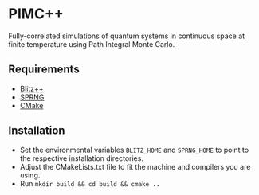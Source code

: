 # PIMC++

Fully-correlated simulations of quantum systems in continuous space at finite temperature using Path Integral Monte Carlo.

## Requirements

* [Blitz++](http://sourceforge.net/projects/blitz/)
* [SPRNG](http://www.sprng.org/)
* [CMake](http://www.cmake.org/)

## Installation

* Set the environmental variables `BLITZ_HOME` and `SPRNG_HOME` to point to the respective installation directories.
* Adjust the CMakeLists.txt file to fit the machine and compilers you are using.
* Run `mkdir build && cd build && cmake ..`



